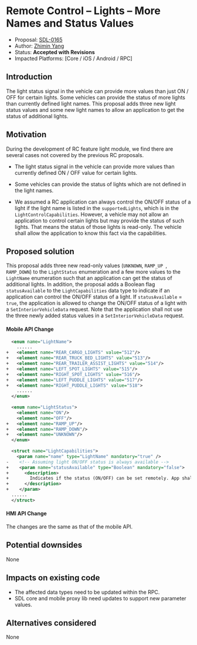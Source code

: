 # Remote Control – Lights – More Names and Status Values

* Proposal: [SDL-0165](0165-rc-lights-more-names-and-status-values.md)
* Author: [Zhimin Yang](https://github.com/smartdevicelink/yang1070)
* Status: **Accepted with Revisions**
* Impacted Platforms: [Core / iOS / Android / RPC]

## Introduction

The light status signal in the vehicle can provide more values than just ON / OFF for certain lights. Some vehicles can provide the status of more lights than currently defined light names. This proposal adds three new light status values and some new light names to allow an application to get the status of additional lights.

## Motivation

During the development of RC feature light module, we find there are several cases not covered by the previous RC proposals.

- The light status signal in the vehicle can provide more values than currently defined ON / OFF value for certain lights. 

- Some vehicles can provide the status of lights which are not defined in the light names.

- We assumed a RC application can always control the ON/OFF status of a light if the light name is listed in the `supportedLights`, which is in the `LightControlCapabilities`. However, a vehicle may not allow an application to control certain lights but may provide the status of such lights. That means the status of those lights is read-only. The vehicle shall allow the application to know this fact via the capabilities.

## Proposed solution
This proposal adds three new read-only values (`UNKNOWN`, `RAMP_UP `, `RAMP_DOWN`) to the `LightStatus` enumeration and a few more values to the `LightName` enumeration such that an application can get the status of additional lights. 
In addition, the proposal adds a Boolean flag `statusAvailable` to the `LightCapabilities` data type to indicate if an application can control the ON/OFF status of a light. If `statusAvailable` = `true`, the application is allowed to change the ON/OFF status of a light with a `SetInteriorVehicleData` request. Note that the application shall not use the three newly added status values in a `SetInteriorVehicleData` request.


#### Mobile API Change

```xml
  <enum name="LightName">
    ......
+   <element name="REAR_CARGO_LIGHTS" value="512"/>
+   <element name="REAR_TRUCK_BED_LIGHTS" value="513"/>
+   <element name="REAR_TRAILER_ASSIST_LIGHTS" value="514"/>
+   <element name="LEFT_SPOT_LIGHTS" value="515"/>
+   <element name="RIGHT_SPOT_LIGHTS" value="516"/>
+   <element name="LEFT_PUDDLE_LIGHTS" value="517"/>
+   <element name="RIGHT_PUDDLE_LIGHTS" value="518">
    ......  
  </enum>
  
  <enum name="LightStatus">
    <element name="ON"/>
    <element name="OFF"/>
+   <element name="RAMP_UP"/>
+   <element name="RAMP_DOWN"/>
+   <element name="UNKNOWN"/>
  </enum>
  
  <struct name="LightCapabilities">
    <param name="name" type="LightName" mandatory="true" />
-    <!-- Assuming light ON/OFF status is always available -->
+    <param name="statusAvailable" type="Boolean" mandatory="false">
+      <description>
+        Indicates if the status (ON/OFF) can be set remotely. App shall not use other values (RAMP_UP/RAMP_DOWN/UNKNOWN) in a setInteriorVehicleData request.
+      </description>
+    </param>
  ......
  </struct>
```

#### HMI API Change
The changes are the same as that of the mobile API.



## Potential downsides

None

## Impacts on existing code

- The affected data types need to be updated within the RPC.
- SDL core and mobile proxy lib need updates to support new parameter values.


## Alternatives considered

None
